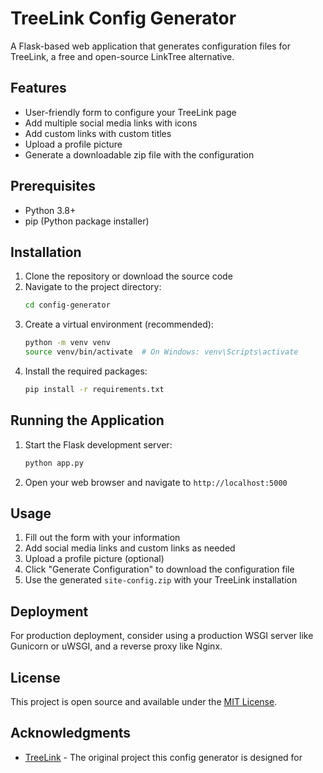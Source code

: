 # TreeLink Config Generator

A Flask-based web application that generates configuration files for TreeLink, a free and open-source LinkTree alternative.

## Features

- User-friendly form to configure your TreeLink page
- Add multiple social media links with icons
- Add custom links with custom titles
- Upload a profile picture
- Generate a downloadable zip file with the configuration

## Prerequisites

- Python 3.8+
- pip (Python package installer)

## Installation

1. Clone the repository or download the source code
2. Navigate to the project directory:
   ```bash
   cd config-generator
   ```
3. Create a virtual environment (recommended):
   ```bash
   python -m venv venv
   source venv/bin/activate  # On Windows: venv\Scripts\activate
   ```
4. Install the required packages:
   ```bash
   pip install -r requirements.txt
   ```

## Running the Application

1. Start the Flask development server:
   ```bash
   python app.py
   ```
2. Open your web browser and navigate to `http://localhost:5000`

## Usage

1. Fill out the form with your information
2. Add social media links and custom links as needed
3. Upload a profile picture (optional)
4. Click "Generate Configuration" to download the configuration file
5. Use the generated `site-config.zip` with your TreeLink installation

## Deployment

For production deployment, consider using a production WSGI server like Gunicorn or uWSGI, and a reverse proxy like Nginx.

## License

This project is open source and available under the [MIT License](LICENSE).

## Acknowledgments

- [TreeLink](https://github.com/trevortylerlee/treelink) - The original project this config generator is designed for
